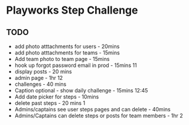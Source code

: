 # Playworks Step Challenge

## TODO

<!-- - team home page - 30 mins -->
<!-- - content pages - 20 mins -->
<!-- - step table - 20 mins -->
<!-- - create posts - 40 mins -->
- add photo atttachments for users - 20mins
- add photo atttachments for teams - 15mins
- Add team photo to team page - 15mins
- hook up forgot password email in prod - 15mins
11
- display posts - 20 mins
- admin page - 1hr
12
- challenges - 40 mins
- Caption optional - show daily challenge - 15mins
12:45
- Add date picker for steps - 10mins
- delete past steps - 20 mins
1
- Admins/captains see user steps pages and can delete - 40mins
- Admins/Captains can delete steps or posts for team members - 1hr
2
